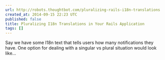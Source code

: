 ```yaml
---
url: http://robots.thoughtbot.com/pluralizing-rails-i18n-translations
created_at: 2014-09-15 22:23 UTC
published: false
title: Pluralizing I18n Translations in Your Rails Application
tags: []
---
```


Say we have some I18n text that tells users how many notifications they have. One option for dealing with a singular vs plural situation would look like…
